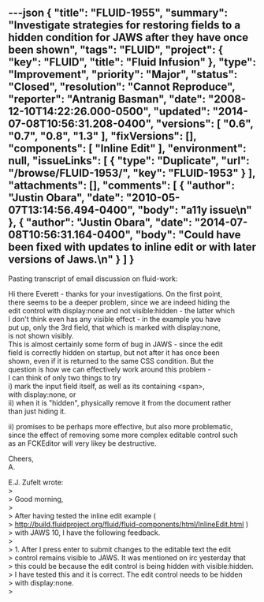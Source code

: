 ---json
{
  "title": "FLUID-1955",
  "summary": "Investigate strategies for restoring fields to a hidden condition for JAWS after they have once been shown",
  "tags": "FLUID",
  "project": {
    "key": "FLUID",
    "title": "Fluid Infusion"
  },
  "type": "Improvement",
  "priority": "Major",
  "status": "Closed",
  "resolution": "Cannot Reproduce",
  "reporter": "Antranig Basman",
  "date": "2008-12-10T14:22:26.000-0500",
  "updated": "2014-07-08T10:56:31.208-0400",
  "versions": [
    "0.6",
    "0.7",
    "0.8",
    "1.3"
  ],
  "fixVersions": [],
  "components": [
    "Inline Edit"
  ],
  "environment": null,
  "issueLinks": [
    {
      "type": "Duplicate",
      "url": "/browse/FLUID-1953/",
      "key": "FLUID-1953"
    }
  ],
  "attachments": [],
  "comments": [
    {
      "author": "Justin Obara",
      "date": "2010-05-07T13:14:56.494-0400",
      "body": "a11y issue\n"
    },
    {
      "author": "Justin Obara",
      "date": "2014-07-08T10:56:31.164-0400",
      "body": "Could have been fixed with updates to inline edit or with later versions of Jaws.\n"
    }
  ]
}
---
Pasting transcript of email discussion on fluid-work:

Hi there Everett - thanks for your investigations. On the first point,\
there seems to be a deeper problem, since we are indeed hiding the\
edit control with display:none and not visible:hidden - the latter which\
I don't think even has any visible effect - in the example you have\
put up, only the 3rd field, that which is marked with display:none,\
is not shown visibly.\
This is almost certainly some form of bug in JAWS - since the edit\
field is correctly hidden on startup, but not after it has once been\
shown, even if it is returned to the same CSS condition. But the\
question is how we can effectively work around this problem - \
I can think of only two things to try\
i) mark the input field itself, as well as its containing \<span>,\
with display:none, or\
ii) when it is "hidden", physically remove it from the document rather\
than just hiding it.

ii) promises to be perhaps more effective, but also more problematic,\
since the effect of removing some more complex editable control such\
as an FCKEditor will very likey be destructive.

Cheers,\
A.

E.J. Zufelt wrote:\
\> \
\> Good morning,\
\> \
\> After having tested the inline edit example (\
\> <http://build.fluidproject.org/fluid/fluid-components/html/InlineEdit.html> )\
\> with JAWS 10, I have the following feedback.\
\> \
\> 1. After I press enter to submit changes to the editable text the edit\
\> control remains visible to JAWS.  It was mentioned on irc yesterday that\
\> this could be because the edit control is being hidden with visible:hidden.\
\> I have tested this and it is correct.  The edit control needs to be hidden\
\> with display:none.\
\>&#x20;

        